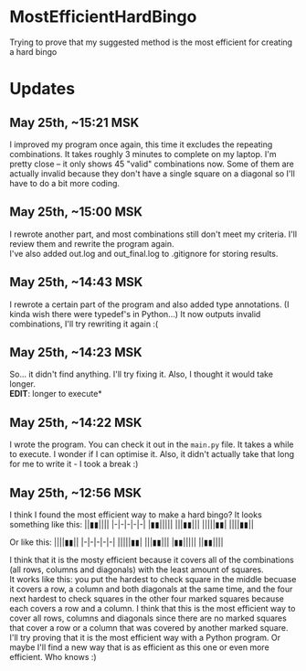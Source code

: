 # MostEfficientHardBingo
Trying to prove that my suggested method is the most efficient for creating a hard bingo

# Updates
## May 25th, ~15:21 MSK
I improved my program once again, this time it excludes the repeating combinations. It takes roughly 3 minutes to complete on my laptop. I'm pretty close – it only shows 45 "valid" combinations now. Some of them are actually invalid because they don't have a single square on a diagonal so I'll have to do a bit more coding.

## May 25th, ~15:00 MSK
I rewrote another part, and most combinations still don't meet my criteria. I'll review them and rewrite the program again.\
I've also added out.log and out_final.log to .gitignore for storing results.

## May 25th, ~14:43 MSK
I rewrote a certain part of the program and also added type annotations. (I kinda wish there were typedef's in Python...) It now outputs invalid combinations, I'll try rewriting it again :(

## May 25th, ~14:23 MSK
So... it didn't find anything. I'll try fixing it. Also, I thought it would take longer.\
**EDIT**: longer to execute*

## May 25th, ~14:22 MSK
I wrote the program. You can check it out in the `main.py` file. It takes a while to execute. I wonder if I can optimise it. Also, it didn't actually take that long for me to write it - I took a break :)

## May 25th, ~12:56 MSK
I think I found the most efficient way to make a hard bingo?
It looks something like this:
||▮▮||||
|-|-|-|-|-|
|▮▮|||||
|||▮▮|||
|||||▮▮|
||||▮▮||

Or like this:
||||▮▮||
|-|-|-|-|-|
|||||▮▮|
|||▮▮|||
|▮▮|||||
||▮▮||||

I think that it is the mosty efficient because it covers all of the combinations (all rows, columns and diagonals) with the least amount of squares.\
It works like this: you put the hardest to check square in the middle becuase it covers a row, a column and both diagonals at the same time, and the four next hardest to check squares in the other four marked squares because each covers a row and a column. I think that this is the most efficient way to cover all rows, columns and diagonals since there are no marked squares that cover a row or a column that was covered by another marked square.\
I'll try proving that it is the most efficient way with a Python program. Or maybe I'll find a new way that is as efficient as this one or even more efficient. Who knows :)